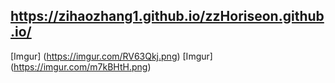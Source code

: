 

## https://zihaozhang1.github.io/zzHoriseon.github.io/
[Imgur]
(https://imgur.com/RV63Qkj.png)
[Imgur]
(https://imgur.com/m7kBHtH.png)
